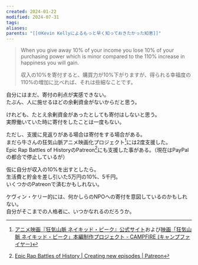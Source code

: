 ```yaml
---
created: 2024-01-22
modified: 2024-07-31
tags: 
aliases: 
parents: "[[🌐Kevin Kellyによるもっと早く知っておきたかった知恵]]"
---
```

> When you give away 10% of your income you lose 10% of your purchasing power which is minor compared to the 110% increase in happiness you will gain.
> 
> 収入の10%を寄付すると、購買力が10%下がりますが、得られる幸福度の110%の増加に比べれば、それは些細なことです。

自分にはまだ、寄付の利点が実感できない。  
たぶん、人に施せるほどの余剰資金がないからだと思う。

けれども、たとえ余剰資金があったとしても寄付はしないと思う。  
実際働いていた時に寄付をしたことは一度もない。

ただし、支援に見返りがある場合は寄付をする場合がある。  
まだら牛さんの狂気山脈アニメ映画化プロジェクト[^1]には2度支援した。  
Epic Rap Battles of HistoryのPatreon[^2]にも支援した事がある。（現在はPayPalの都合で停止しているが）

仮に自分が収入の10%を出すとしたら。  
生活費と貯金を差し引いた5万円の10%、5千円。  
いくつかのPatreonで済むかもしれない。

ケヴィン・ケリー的には、何かしらのNPOへの寄付を意図しているのかもしれない。  
自分がそこまでの人格者に、いつかなれるのだろうか。

[^1]: [アニメ映画『狂気山脈 ネイキッド・ピーク』公式サイト](https://nakedpeak.jp/)および[映画「狂気山脈 ネイキッド・ピーク」本編制作プロジェクト - CAMPFIRE (キャンプファイヤー)](https://camp-fire.jp/projects/view/653933)
[^2]: [Epic Rap Battles of History | Creating new episodes | Patreon](https://www.patreon.com/erb)
